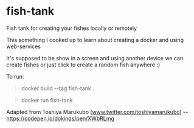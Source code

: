 # fish-tank
Fish tank for creating your fishes locally or remotely

This something I cooked up to learn about creating a docker and using web-services

It's supposed to be show in a screen and using another device we can create fishes or just click to create a random fish anywhere :)

To run:

>docker build --tag fish-tank .

>docker run fish-tank



Adapted from Toshiya Marukubo (www.twitter.com/toshiyamarukubo) -- https://codepen.io/dokinqs/pen/XWbRLmg
